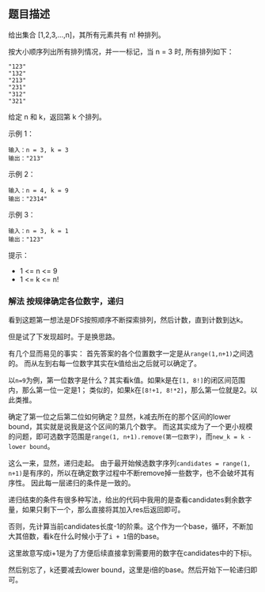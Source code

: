 ## 题目描述
给出集合 [1,2,3,...,n]，其所有元素共有 n! 种排列。

按大小顺序列出所有排列情况，并一一标记，当 n = 3 时, 所有排列如下：
```
"123"
"132"
"213"
"231"
"312"
"321"
```
给定 n 和 k，返回第 k 个排列。

示例 1：
```
输入：n = 3, k = 3
输出："213"
```
示例 2：
```
输入：n = 4, k = 9
输出："2314"
```
示例 3：
```
输入：n = 3, k = 1
输出："123"
```

提示：
- 1 <= n <= 9
- 1 <= k <= n!

### 解法 按规律确定各位数字，递归
看到这题第一想法是DFS按照顺序不断探索排列，然后计数，直到计数到达k。

但是试了下发现超时。于是换思路。

有几个显而易见的事实：
首先答案的各个位置数字一定是从`range(1,n+1)`之间选的。
而从左到右每一位数字其实在k值给出之后就可以确定了。

以`n=9`为例，第一位数字是什么？其实看k值。如果k是在`[1, 8!]`的闭区间范围内，那么第一位一定是1；
类似的，如果k在`[8!+1, 8!*2]`，那么第一位就是2。以此类推。

确定了第一位之后第二位如何确定？显然，k减去所在的那个区间的lower bound，其实就是说我是这个区间的第几个数字。
而这其实成为了一个更小规模的问题，即可选数字范围是`range(1, n+1).remove(第一位数字)`，而`new_k = k - lower bound`。

这么一来，显然，递归走起。
由于最开始候选数字序列`candidates = range(1, n+1)`是有序的，所以在确定数字过程中不断remove掉一些数字，也不会破坏其有序性。
因此每一层递归的条件是一致的。

递归结束的条件有很多种写法，给出的代码中我用的是查看candidates剩余数字量，如果只剩下一个，那么直接将其加入res后返回即可。

否则，先计算当前candidates长度-1的阶乘。这个作为一个base，循环，不断加大其倍数，看k在什么时候小于了`i + 1`倍的base。

这里故意写成i+1是为了方便后续直接拿到需要用的数字在candidates中的下标i。

然后别忘了，k还要减去lower bound，这里是i倍的base。然后开始下一轮递归即可。